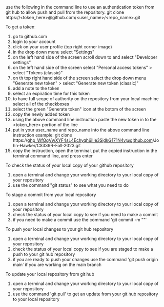 use the following in the command line to use an authentication token from git hub to allow push and pull from the repository.
git clone https://<token_here>@github.com/<user_name>/<repo_name>.git

To get a token:
1. go to github.com 
2. login to your account
3. click on your user profile (top right corner image)
4. in the drop down menu select "Settings"
5. on the left hand side of the screen scroll down to and select "Developer settings"
6. on the left hand side of the screen select "Personal access tokens" >  select "Tokens (classic)"
7. on th top right hand side of the screen select the drop down menu "Generate new token" > select "Generate new token (classic)"
8. add a note to the token
9. select an expiration time for this token
10. to have full scope of authority on the repository from your local machine select all of the checkboxes
11. select the green "Generate token" icon at the botom of the screen
12. copy the newly added token
13. using the above command line instruction paste the new token in to the <token_here> portion of the line
14. put in your user_name and repo_name into the above command line instruction
    example: git clone https://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@github.com/John-Hawker/CS339R-Fall-2023.git
15. copy the instruction, open the terminal, put the copied instruction in the terminal command line, and press enter

To check the status of your local copy of your github repository
1. open a terminal and change your working directory to your local copy of your repository
2. use the command "git status" to see what you need to do

To stage a commit from your local repository
1. open a terminal and change your working directory to your local copy of your repository
2. check the status of your local copy to see if you need to make a commit
3. if you need to make a commit use the command 'git commit -m "<add a message about the commit here>"'

To push your local changes to your git hub repository
1. open a terminal and change your working directory to your local copy of your repository
2. check the status of your local copy to see if you are staged to make a push to your git hub repository
3. if you are ready to push your changes use the command 'git push origin main' if you are working on the main branch

To update your local repository from git hub
1. open a terminal and change your working directory to your local copy of your repository
2. use the command 'git pull' to get an update from your git hub repository to your local repository